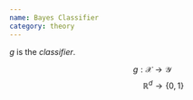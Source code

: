 ```yaml
---
name: Bayes Classifier
category: theory
---
```


$g$ is the <i>classifier</i>.

$$g: \mathcal{X} \to \mathcal{Y}$$
$$~~~~~~~~~~\mathbb{R}^d \to \{0,1\}$$